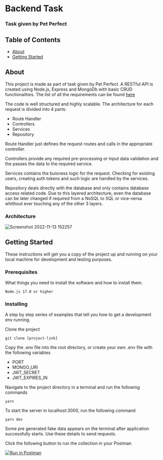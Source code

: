 # Backend Task

### Task given by Pet Perfect

## Table of Contents

- [About](#about)
- [Getting Started](#getting_started)

## About <a name = "about"></a>

This project is made as part of task given by Pet Perfect. A RESTful API is created using Node.js, Express and MongoDb with basic CRUD functionalities.
The list of all the requirements can be found [here](https://docs.google.com/document/d/1F-Gpp_SeJ2NvpQ8sCCQ_8AEVMW3sHfQThyCMUVjV9ZQ/edit)

The code is well structured and highly scalable. The architecture for each request is divided into 4 parts:

- Route Handler
- Controllers
- Services
- Repository

Route Handler just defines the request routes and calls in the appropriate controller.

Controllers provide any required pre-processing or input data validation and the passes the data to the required service.

Services contains the buisness logic for the request. Checking for existing users, creating auth tokens and such logic are handled by the services.

Repository deals directly with the database and only contains database access related code. Due to this layered architecture, even the database can be later changed if required from a NoSQL to SQL or vice-versa whithout ever touching any of the other 3 layers.

### Architecture
![Screenshot 2022-11-13 152257](https://user-images.githubusercontent.com/58480195/201516029-3b0f93f8-4786-43c0-8a06-703b913437f6.png)

## Getting Started <a name = "getting_started"></a>

These instructions will get you a copy of the project up and running on your local machine for development and testing purposes.

### Prerequisites

What things you need to install the software and how to install them.

```
Node.js 17.0 or higher
```

### Installing

A step by step series of examples that tell you how to get a development env running.

Clone the project

```
git clone [project-link]
```

Copy the .env file into the root directory, or create your own .env file with the following variables

- PORT
- MONGO_URI
- JWT_SECRET
- JWT_EXPIRES_IN

Navigate to the project directory in a terminal and run the following commands

```
yarn
```

To start the server in localhost:3000, run the following command

```
yarn dev
```

Some pre generated fake data appears on the terminal after application successfully starts.
Use these details to send requests.

Click the following button to run the collection in your Postman

[![Run in Postman](https://run.pstmn.io/button.svg)](https://app.getpostman.com/run-collection/12753439-f31e36c2-af87-41ff-ba21-a2cb89beac65?action=collection%2Ffork&collection-url=entityId%3D12753439-f31e36c2-af87-41ff-ba21-a2cb89beac65%26entityType%3Dcollection%26workspaceId%3De605e655-1a41-450f-a45d-2ec0f8f49380#?env%5BPet%20Perfect%20Task%5D=W3sia2V5IjoiYXV0aC10b2tlbiIsInZhbHVlIjoiIiwiZW5hYmxlZCI6dHJ1ZSwidHlwZSI6ImRlZmF1bHQifV0=)
